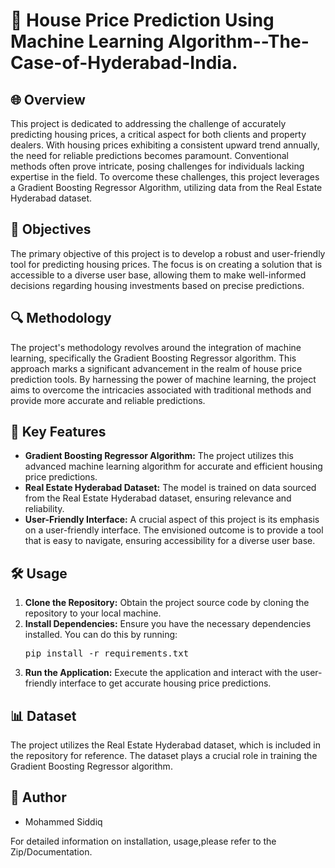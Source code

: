 <!DOCTYPE html>
<html>

<head>
  <!--
  <style>
    h1 {
      font-size: 32px;
    }

    h2 {
      font-size: 24px;
    }

    h3 {
      font-size: 20px;
    }
  </style>
  -->
</head>

<body>
  <h1>🏡 House Price Prediction Using Machine Learning Algorithm--The-Case-of-Hyderabad-India.</h1>

  <h2>🌐 Overview</h2>
  <p>This project is dedicated to addressing the challenge of accurately predicting housing prices, a critical aspect for both clients and property dealers. With housing prices exhibiting a consistent upward trend annually, the need for reliable predictions becomes paramount. Conventional methods often prove intricate, posing challenges for individuals lacking expertise in the field. To overcome these challenges, this project leverages a Gradient Boosting Regressor Algorithm, utilizing data from the Real Estate Hyderabad dataset.</p>

  <h2>🎯 Objectives</h2>
  <p>The primary objective of this project is to develop a robust and user-friendly tool for predicting housing prices. The focus is on creating a solution that is accessible to a diverse user base, allowing them to make well-informed decisions regarding housing investments based on precise predictions.</p>

  <h2>🔍 Methodology</h2>
  <p>The project's methodology revolves around the integration of machine learning, specifically the Gradient Boosting Regressor algorithm. This approach marks a significant advancement in the realm of house price prediction tools. By harnessing the power of machine learning, the project aims to overcome the intricacies associated with traditional methods and provide more accurate and reliable predictions.</p>

  <h2>🚀 Key Features</h2>
  <ul>
    <li><strong>Gradient Boosting Regressor Algorithm:</strong> The project utilizes this advanced machine learning algorithm for accurate and efficient housing price predictions.</li>
    <li><strong>Real Estate Hyderabad Dataset:</strong> The model is trained on data sourced from the Real Estate Hyderabad dataset, ensuring relevance and reliability.</li>
    <li><strong>User-Friendly Interface:</strong> A crucial aspect of this project is its emphasis on a user-friendly interface. The envisioned outcome is to provide a tool that is easy to navigate, ensuring accessibility for a diverse user base.</li>
  </ul>

  <h2>🛠️ Usage</h2>
  <ol>
    <li><strong>Clone the Repository:</strong> Obtain the project source code by cloning the repository to your local machine.</li>
    <li><strong>Install Dependencies:</strong> Ensure you have the necessary dependencies installed. You can do this by running:
      <pre>pip install -r requirements.txt</pre>
    </li>
    <li><strong>Run the Application:</strong> Execute the application and interact with the user-friendly interface to get accurate housing price predictions.</li>
  </ol>

  <h2>📊 Dataset</h2>
  <p>The project utilizes the Real Estate Hyderabad dataset, which is included in the repository for reference. The dataset plays a crucial role in training the Gradient Boosting Regressor algorithm.</p>

  <h2>👥 Author</h2>
  <ul>
    <li>Mohammed Siddiq</li>
  </ul>

  

  <p>For detailed information on installation, usage,please refer to the Zip/Documentation.</p>
</body>

</html>
